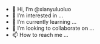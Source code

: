 - 👋 Hi, I’m @xianyuluoluo
- 👀 I’m interested in ...
- 🌱 I’m currently learning ...
- 💞️ I’m looking to collaborate on ...
- 📫 How to reach me ...

<!---
xianyuluoluo/xianyuluoluo is a ✨ special ✨ repository because its `README.md` (this file) appears on your GitHub profile.
You can click the Preview link to take a look at your changes.
--->
